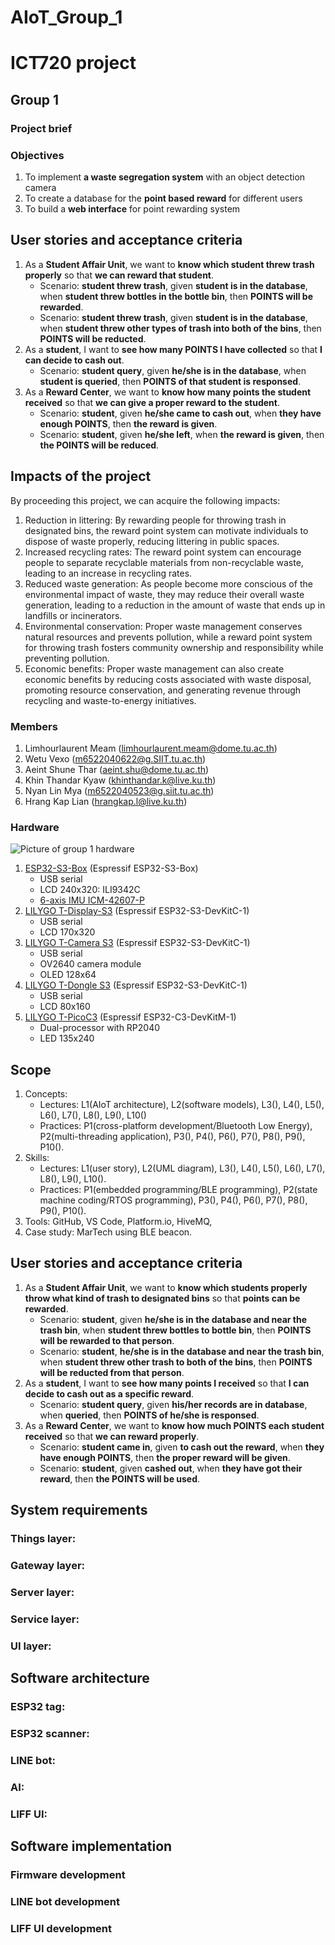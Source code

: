 # AIoT_Group_1

# ICT720 project

## Group 1
### Project brief

### Objectives
1. To implement **a waste segregation system** with an object detection camera
2. To create a database for the **point based reward** for different users
3. To build a **web interface** for point rewarding system

## User stories and acceptance criteria
1. As a **Student Affair Unit**, we want to **know which student threw trash properly** so that **we can reward that student**.
   * Scenario: **student threw trash**, given **student is in the database**, when **student threw bottles in the bottle bin**, then **POINTS will be rewarded**. 
   * Scenario: **student threw trash**, given **student is in the database**, when **student threw other types of trash into both of the bins**, then **POINTS will be reducted**.
2. As a **student**, I want to **see how many POINTS I have collected** so that **I can decide to cash out**.
   * Scenario: **student query**, given **he/she is in the database**, when **student is queried**, then **POINTS of that student is responsed**.
3. As a **Reward Center**, we want to **know how many points the student received** so that **we can give a proper reward to the student**.
   * Scenario: **student**, given **he/she came to cash out**, when **they have enough POINTS**, then **the reward is given**.
   * Scenario: **student**, given **he/she left**, when **the reward is given**, then **the POINTS will be reduced**.

## Impacts of the project
By proceeding this project, we can acquire the following impacts:
   1. Reduction in littering: By rewarding people for throwing trash in designated bins, the reward point system can motivate individuals to dispose of waste properly, 
      reducing littering in public spaces. 
   3. Increased recycling rates: The reward point system can encourage people to separate recyclable materials from non-recyclable waste, leading to an increase in           recycling rates.
   4. Reduced waste generation: As people become more conscious of the environmental impact of waste, they may reduce their overall waste generation, leading to a           reduction in the amount of waste that ends up in landfills or incinerators.
   5. Environmental conservation: Proper waste management conserves natural resources and prevents pollution, while a reward point system for throwing trash fosters         community ownership and responsibility while preventing pollution.
   6. Economic benefits:  Proper waste management can also create economic benefits by reducing costs associated with waste disposal, promoting resource conservation,       and generating revenue through recycling and waste-to-energy initiatives.

### Members
1. Limhourlaurent Meam (limhourlaurent.meam@dome.tu.ac.th)
2. Wetu Vexo (m6522040622@g.SIIT.tu.ac.th)
3. Aeint Shune Thar (aeint.shu@dome.tu.ac.th)
4. Khin Thandar Kyaw (khinthandar.k@live.ku.th)
5. Nyan Lin Mya (m6522040523@g.siit.tu.ac.th)
6. Hrang Kap Lian (hrangkap.l@live.ku.th)

### Hardware
![Picture of group 1 hardware](https://github.com/khinthandarkyaw98/ict720-project/blob/main/images/HW_group_1.jpg)
1. [ESP32-S3-Box](https://github.com/espressif/esp-box) (Espressif ESP32-S3-Box)
   * USB serial
   * LCD 240x320: ILI9342C
   * [6-axis IMU ICM-42607-P](https://invensense.tdk.com/products/motion-tracking/6-axis/icm-42670-p/)
2. [LILYGO T-Display-S3](https://github.com/Xinyuan-LilyGO/T-Display-S3) (Espressif ESP32-S3-DevKitC-1)
   * USB serial
   * LCD 170x320
3. [LILYGO T-Camera S3](https://www.lilygo.cc/products/t-camera-s3) (Espressif ESP32-S3-DevKitC-1)
   * USB serial
   * OV2640 camera module
   * OLED 128x64
4. [LILYGO T-Dongle S3](https://github.com/Xinyuan-LilyGO/T-Dongle-S3) (Espressif ESP32-S3-DevKitC-1)
   * USB serial
   * LCD 80x160
5. [LILYGO T-PicoC3](https://github.com/Xinyuan-LilyGO/T-PicoC3) (Espressif ESP32-C3-DevKitM-1)
   * Dual-processor with RP2040
   * LED 135x240


## Scope
1. Concepts: 
   * Lectures: L1(AIoT architecture), L2(software models), L3(), L4(), L5(), L6(), L7(), L8(), L9(), L10()
   * Practices: P1(cross-platform development/Bluetooth Low Energy), P2(multi-threading application), P3(), P4(), P6(), P7(), P8(), P9(), P10().
2. Skills:
   * Lectures: L1(user story), L2(UML diagram), L3(), L4(), L5(), L6(), L7(), L8(), L9(), L10().
   * Practices: P1(embedded programming/BLE programming), P2(state machine coding/RTOS programming), P3(), P4(), P6(), P7(), P8(), P9(), P10().
3. Tools: GitHub, VS Code, Platform.io, HiveMQ, 
4. Case study: MarTech using BLE beacon.

## User stories and acceptance criteria
1. As a **Student Affair Unit**, we want to **know which students properly throw what kind of trash to designated bins** so that **points can be rewarded**.
   * Scenario: **student**, given **he/she is in the database and near the trash bin**, when **student threw bottles to bottle bin**, then **POINTS will be rewarded to that person**. 
   * Scenario: **student**, **he/she is in the database and near the trash bin**, when **student threw other trash to both of the bins**, then **POINTS will be reducted from that person**.
2. As a **student**, I want to **see how many points I received** so that **I can decide to cash out as a specific reward**.
   * Scenario: **student query**, given **his/her records are in database**, when **queried**, then **POINTS of he/she is responsed**.
3. As a **Reward Center**, we want to **know how much POINTS each student received** so that **we can reward properly**.
   * Scenario: **student came in**, given **to cash out the reward**, when **they have enough POINTS**, then **the proper reward will be given**.
   * Scenario: **student**, given **cashed out**, when **they have got their reward**, then **the POINTS will be used**.

## System requirements
### Things layer:

### Gateway layer:

### Server layer:

### Service layer:

### UI layer:

## Software architecture
### ESP32 tag:

### ESP32 scanner:

### LINE bot:

### AI:

### LIFF UI: 

## Software implementation
### Firmware development

### LINE bot development

### LIFF UI development
